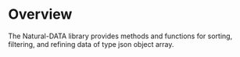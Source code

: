 Overview
===

The Natural-DATA library provides methods and functions for sorting, filtering, and refining data of type json object array.